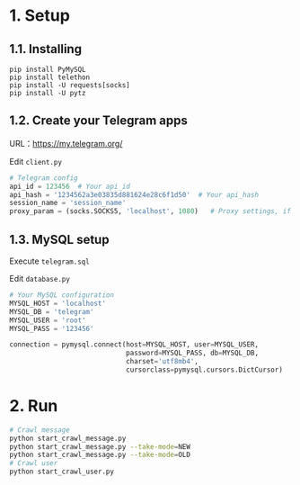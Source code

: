 

# 1. Setup

## 1.1. Installing

```
pip install PyMySQL
pip install telethon
pip install -U requests[socks]
pip install -U pytz
```

## 1.2. Create your Telegram apps

URL：https://my.telegram.org/

Edit `client.py`
```python
# Telegram config
api_id = 123456  # Your api_id
api_hash = '1234562a3e03835d881624e28c6f1d50'  # Your api_hash
session_name = 'session_name'
proxy_param = (socks.SOCKS5, 'localhost', 1080)   # Proxy settings, if you need
```

## 1.3. MySQL setup

Execute `telegram.sql`

Edit `database.py`
```python
# Your MySQL configuration
MYSQL_HOST = 'localhost'
MYSQL_DB = 'telegram'
MYSQL_USER = 'root'
MYSQL_PASS = '123456'

connection = pymysql.connect(host=MYSQL_HOST, user=MYSQL_USER,
                             password=MYSQL_PASS, db=MYSQL_DB,
                             charset='utf8mb4',
                             cursorclass=pymysql.cursors.DictCursor)
```

# 2. Run

```bash
# Crawl message
python start_crawl_message.py
python start_crawl_message.py --take-mode=NEW
python start_crawl_message.py --take-mode=OLD
# Crawl user
python start_crawl_user.py
```